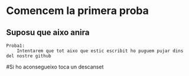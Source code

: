 # Comencem la primera proba
## Suposu que aixo anira

	Proba1:
		Intentarem que tot aixo que estic escribit ho puguem pujar dins del nostre github

#Si ho aconsegueixo toca un descanset
